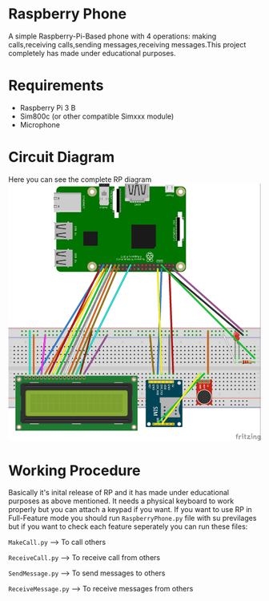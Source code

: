 # Raspberry Phone
A simple Raspberry-Pi-Based phone with 4 operations: making calls,receiving calls,sending messages,receiving messages.This project completely has made under educational purposes.

# Requirements
- Raspberry Pi 3 B
- Sim800c (or other compatible Simxxx module)
- Microphone

# Circuit Diagram
Here you can see the complete RP diagram 
![alt text](https://github.com/aliarabbasi5155/RaspberryPhone/blob/master/RaspberryPhone.jpg)

# Working Procedure
Basically it's inital release of RP and it has made under educational purposes as above mentioned.
It needs a physical keyboard to work properly but you can attach a keypad if you want.
If you want to use RP in Full-Feature mode you should run `RaspberryPhone.py` file with  su previlages but if you want to check each feature seperately you can run these files:

`MakeCall.py` --> To call others

`ReceiveCall.py` --> To receive call from others

`SendMessage.py` --> To send messages to others

`ReceiveMessage.py` --> To receive messages from others

